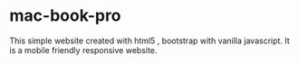# mac-book-pro
This simple website created with html5 , bootstrap with vanilla javascript.
It is a mobile friendly responsive website.

